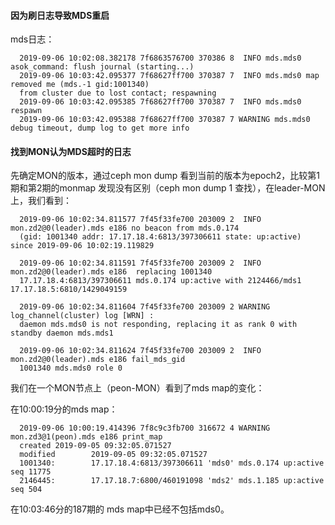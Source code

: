 #### 因为刷日志导致MDS重启

mds日志：

      2019-09-06 10:02:08.382178 7f6863576700 370386 8  INFO mds.mds0 asok_command: flush journal (starting...)     
      2019-09-06 10:03:42.095377 7f68627ff700 370387 7  INFO mds.mds0 map removed me (mds.-1 gid:1001340)
      from cluster due to lost contact; respawning      
      2019-09-06 10:03:42.095385 7f68627ff700 370387 7  INFO mds.mds0 respawn
      2019-09-06 10:03:42.095388 7f68627ff700 370387 7 WARNING mds.mds0 debug timeout, dump log to get more info

#### 找到MON认为MDS超时的日志

先确定MON的版本，通过ceph mon dump 看到当前的版本为epoch2，比较第1期和第2期的monmap 发现没有区别（ceph mon dump 1 查找），在leader-MON上，我们看到：

      2019-09-06 10:02:34.811577 7f45f33fe700 203009 2  INFO mon.zd2@0(leader).mds e186 no beacon from mds.0.174 
      (gid: 1001340 addr: 17.17.18.4:6813/397306611 state: up:active) since 2019-09-06 10:02:19.119829

      2019-09-06 10:02:34.811591 7f45f33fe700 203009 2  INFO mon.zd2@0(leader).mds e186  replacing 1001340 
      17.17.18.4:6813/397306611 mds.0.174 up:active with 2124466/mds1 17.17.18.5:6810/1429049159

      2019-09-06 10:02:34.811604 7f45f33fe700 203009 2 WARNING log_channel(cluster) log [WRN] : 
      daemon mds.mds0 is not responding, replacing it as rank 0 with standby daemon mds.mds1
      
      2019-09-06 10:02:34.811624 7f45f33fe700 203009 2  INFO mon.zd2@0(leader).mds e186 fail_mds_gid
      1001340 mds.mds0 role 0


我们在一个MON节点上（peon-MON）看到了mds map的变化：

在10:00:19分的mds map：

      2019-09-06 10:00:19.414396 7f8c9c3fb700 316672 4 WARNING mon.zd3@1(peon).mds e186 print_map
      created 2019-09-05 09:32:05.071527
      modified        2019-09-05 09:32:05.071527
      1001340:        17.17.18.4:6813/397306611 'mds0' mds.0.174 up:active seq 11775
      2146445:        17.17.18.7:6800/460191098 'mds2' mds.1.185 up:active seq 504
      
在10:03:46分的187期的 mds map中已经不包括mds0。
